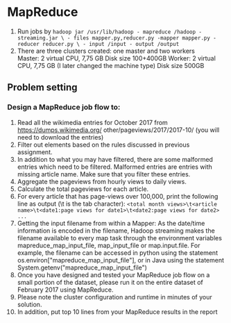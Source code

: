 # MapReduce
1. Run   jobs   by
```hadoop jar /usr/lib/hadoop - mapreduce /hadoop - streaming.jar \ - files mapper.py,reducer.py -mapper mapper.py - reducer reducer.py \ - input /input - output /output```
2.   There   are   three   clusters   created:   one   master   and   two   workers    
      Master:    2   virtual   CPU,   7,75   GB Disk   size   100+400GB
      Worker:         2   virtual   CPU,   7,75   GB   (I   later   changed   the   machine   type) Disk   size   500GB

## Problem setting
### Design a MapReduce job flow to:
1. Read all the wikimedia entries for October 2017 from https://dumps.wikimedia.org/
other/pageviews/2017/2017-10/ (you will need to download the entries)
2. Filter out elements based on the rules discussed in previous assignment.
3. In addition to what you may have filtered, there are some malformed entries
which need to be filtered. Malformed entries are entries with missing article
name. Make sure that you filter these entries.
4. Aggregate the pageviews from hourly views to daily views.
5. Calculate the total pageviews for each article.
6. For every article that has page-views over 100,000, print the following line as
output (\t is the tab character):
```<total month views>\t<article name>\t<date1:page views for date1>\t<date2:page views for date2> ...```
7. Getting the input filename from within a Mapper: As the date/time information is encoded in the filename, Hadoop streaming makes the filename available to every map task through the environment variables mapreduce_map_input_file, map_input_file or map.input.file. For example, the filename can be accessed in python using the statement os.environ["mapreduce_map_input_file"], or in Java using the statement System.getenv("mapreduce_map_input_file")
2. Once you have designed and tested your MapReduce job flow on a small portion of the dataset, please run it on the entire dataset of February 2017 using MapReduce.
3. Please note the cluster configuration and runtime in minutes of your solution.
4. In addition, put top 10 lines from your MapReduce results in the report
